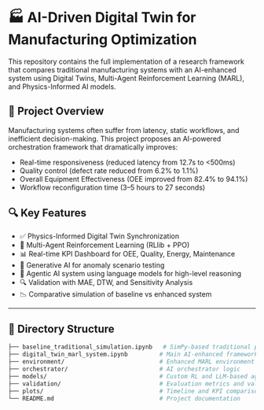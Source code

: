 # 🏭 AI-Driven Digital Twin for Manufacturing Optimization

This repository contains the full implementation of a research framework that compares traditional manufacturing systems with an AI-enhanced system using Digital Twins, Multi-Agent Reinforcement Learning (MARL), and Physics-Informed AI models.

## 📌 Project Overview

Manufacturing systems often suffer from latency, static workflows, and inefficient decision-making. This project proposes an AI-powered orchestration framework that dramatically improves:

- Real-time responsiveness (reduced latency from 12.7s to <500ms)
- Quality control (defect rate reduced from 6.2% to 1.1%)
- Overall Equipment Effectiveness (OEE improved from 82.4% to 94.1%)
- Workflow reconfiguration time (3–5 hours to 27 seconds)

## 🔍 Key Features

- ✅ Physics-Informed Digital Twin Synchronization  
- 🤖 Multi-Agent Reinforcement Learning (RLlib + PPO)  
- 📊 Real-time KPI Dashboard for OEE, Quality, Energy, Maintenance  
- 🔁 Generative AI for anomaly scenario testing  
- 🧠 Agentic AI system using language models for high-level reasoning  
- 🔍 Validation with MAE, DTW, and Sensitivity Analysis  
- 📉 Comparative simulation of baseline vs enhanced system  

---

## 📂 Directory Structure

```bash
├── baseline_traditional_simulation.ipynb   # SimPy-based traditional process model
├── digital_twin_marl_system.ipynb         # Main AI-enhanced framework
├── environment/                           # Enhanced MARL environment
├── orchestrator/                          # AI orchestrator logic
├── models/                                # Custom RL and LLM-based agent models
├── validation/                            # Evaluation metrics and validation tools
├── plots/                                 # Timeline and KPI comparison charts
└── README.md                              # Project documentation
